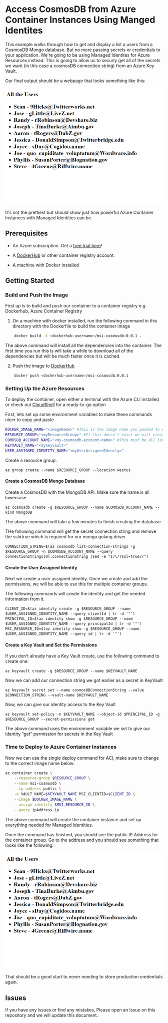# Access CosmosDB from Azure Container Instances Using Manged Identites

This example walks through how to get and display a list a users from a CosmosDB Mongo database. But no more passing secrets or credentials to your application. We're going to be using Managed Identites for Azure Resources instead. This is going to allow us to securly get all of the secrets we want (in this case a cosmosDB connection string) from an Azure Key Vault.

Our final output should be a webpage that looks something like this:

![Failed to Load Image](UserTableOutput.png)

It's not the prettiest but should show just how powerful Azure Container Instances with Managed Identities can be.

## Prerequisites

- An Azure subscription. Get a [free trial here](https://azure.microsoft.com/en-us/free/)!

- A [DockerHub](http://dockerhub.com) or other container registry account.

- A machine with Docker installed

## Getting Started

### Build and Push the Image

First up is to build and push our container to a container registry e.g. Dockerhub, Azure Container Registry

1. On a machine with docker installed, run the following command in this directory with the Dockerfile to build the container image

```sh
    docker build -t <dockerhub-username>/msi-cosmosdb:0.0.1 .
```

The above command will install all the dependencies into the container. The first time you run this is will take a while to download all of the dependencies but will be much faster once it is cached.

2. Push the image to [DockerHub](http://dockerhub.com)

```sh
    docker push <dockerhub-username>/msi-cosmosdb:0.0.1
```

### Setting Up the Azure Resources

To deploy the container, open either a terminal with the Azure CLI installed or check out [CloudShell](https://shell.azure.com/) for a ready-to-go option

First, lets set up some environment variables to make these commands nicer to copy and paste

```sh
DOCKER_IMAGE_NAME="<imageName>" #This is the image name you pushed to dockerhub
RESOURCE_GROUP="<myResourceGroup>" #If this doesn't exist we will create one
COMOSDB_ACCOUNT_NAME="<my-cosmosdb-account-name>" #This must be all lowercase
KEYVAULT_NAME="<mykeyvault>"
USER_ASSIGNED_IDENTITY_NAME="<myUserAssignedIdenity>"
```

Create a resource group.

    az group create --name $RESOURCE_GROUP --location westus

#### Create a CosmosDB Mongo Database

Create a CosmosDB with the MongoDB API. Make sure the name is all lowercase

    az cosmosdb create -g $RESOURCE_GROUP --name $COMOSDB_ACCOUNT_NAME --kind MongoDB

The above command will take a few minutes to finish creating the database.

THe following command will get the secret connection string and remove the ssl=true which is required for our mongo golang driver

    CONNECTION_STRING=$(az cosmosdb list-connection-strings -g $RESOURCE_GROUP -n $COMOSDB_ACCOUNT_NAME --query connectionStrings[0].connectionString |sed -e "s/\/?ssl=true//")

#### Create the User Assigned Identity

Next we create a user assigned identity. Once we create and add the permissions, we will be able to use this for multiple container groups.

The following commands will create the identity and get the needed information from it.

    CLIENT_ID=$(az identity create -g $RESOURCE_GROUP --name $USER_ASSIGNED_IDENTITY_NAME --query clientId | tr -d '"')
    PRINCIPAL_ID=$(az identity show -g $RESOURCE_GROUP --name $USER_ASSIGNED_IDENTITY_NAME --query principalId | tr -d '"')
    MSI_RESOURCE_ID=$(az identity show -g $RESOURCE_GROUP --name $USER_ASSIGNED_IDENTITY_NAME --query id | tr -d '"')

#### Create a Key Vault and Set the Permissions

If you don’t already have a Key Vault create, use the following command to create one:

    az keyvault create -g $RESOURCE_GROUP --name $KEYVAULT_NAME

Now we can add our connection string we got earlier as a secret in KeyVault

    az keyvault secret set --name cosmosDBConnectionString --value $CONNECTION_STRING --vault-name $KEYVAULT_NAME

Now, we can give our identity access to the Key Vault

    az keyvault set-policy -n $KEYVAULT_NAME --object-id $PRINCIPAL_ID -g $RESOURCE_GROUP --secret-permissions get

The above command uses the environment variable we set to give our identity “get” permission for secrets in the Key Vault

### Time to Deploy to Azure Container Instances

Now we can use the single deploy command for ACI, make sure to change to the correct image name below:

```sh
az container create \
    --resource-group $RESOURCE_GROUP \
    --name msi-cosmosdb \
    --ip-address public \
    -e VAULT_NAME=$KEYVAULT_NAME MSI_CLIENTID=$CLIENT_ID \
    --image $DOCKER_IMAGE_NAME \
    --assign-identity $MSI_RESOURCE_ID \
    --query ipAddress.ip
```

The above command will create the container instance and set up everything needed for Managed Identities. 

Once the command has finished, you should see the public IP Address for the container group. Go to the address and you should see something that looks like the following: 

![Failed to Load Image](UserTableOutput.png)

That should be a good start to never needing to store production credentials again.

## Issues

If you have any issues or find any mistakes, Please open an Issue on this repository and we will update this document.

